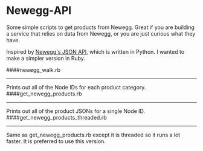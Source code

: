 Newegg-API
==========

Some simple scripts to get products from Newegg. Great if you are building a service that relies on data from Newegg, or you are just curious what they have.

Inspired by [Newegg's JSON API](http://www.bemasher.net/archives/1002), which is written in Python. I wanted to make a simpler version in Ruby.

####newegg_walk.rb 
- - -
Prints out all of the Node IDs for each product category.
####get_newegg_products.rb 
- - - 
Prints out all of the product JSONs for a single Node ID.
####get_newegg_products_threaded.rb
- - -
Same as get_newegg_products.rb except it is threaded so it runs a lot faster. It is preferred to use this version.